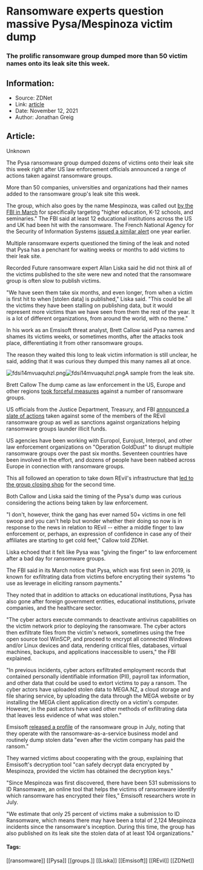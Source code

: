 # Ransomware experts question massive Pysa/Mespinoza victim dump
### The prolific ransomware group dumped more than 50 victim names onto its leak site this week.

## Information:
+ Source: ZDNet
+ Link: [article](https://www.zdnet.com/article/ransomware-experts-question-massive-pysamespinoza-victim-dump/)
+ Date: November 12, 2021
+ Author: Jonathan Greig


## Article:
Unknown

The Pysa ransomware group dumped dozens of victims onto their leak site this week right after US law enforcement officials announced a range of actions taken against ransomware groups. 

More than 50 companies, universities and organizations had their names added to the ransomware group's leak site this week. 

The group, which also goes by the name Mespinoza, was called out [by the FBI in March](https://www.ic3.gov/Media/News/2021/210316.pdf) for specifically targeting "higher education, K-12 schools, and seminaries." The FBI said at least 12 educational institutions across the US and UK had been hit with the ransomware. The French National Agency for the Security of Information Systems [issued a similar alert](https://www.cert.ssi.gouv.fr/uploads/CERTFR-2020-CTI-003.pdf) one year earlier.

Multiple ransomware experts questioned the timing of the leak and noted that Pysa has a penchant for waiting weeks or months to add victims to their leak site. 

Recorded Future ransomware expert Allan Liska said he did not think all of the victims published to the site were new and noted that the ransomware group is often slow to publish victims. 

"We have seen them take six months, and even longer, from when a victim is first hit to when [stolen data] is published," Liska said. "This could be all the victims they have been stalling on publishing data, but it would represent more victims than we have seen from them the rest of the year. It is a lot of different organizations, from around the world, with no theme." 

In his work as an Emsisoft threat analyst, Brett Callow said Pysa names and shames its victims weeks, or sometimes months, after the attacks took place, differentiating it from other ransomware groups. 






The reason they waited this long to leak victim information is still unclear, he said, adding that it was curious they dumped this many names all at once. 

![fdsi14mvuaquhzl.png]()![fdsi14mvuaquhzl.png](https://www.zdnet.com/a/img/resize/1967131a3688904d3dfeb257fda2fb0481f0befa/2021/11/12/6a814470-ce3e-4f9b-8678-3a79c2e38b8c/fdsi14mvuaquhzl.png?width=470&fit=bounds&auto=webp)A sample from the leak site.


 Brett Callow
 The dump came as law enforcement in the US, Europe and other regions [took forceful measures](https://www.zdnet.com/article/ransomware-suspected-revil-ransomware-affiliates-arrested/) against a number of ransomware groups. 

US officials from the Justice Department, Treasury, and FBI [announced a slate of actions](https://www.zdnet.com/article/ransomware-suspected-revil-ransomware-affiliates-arrested/) taken against some of the members of the REvil ransomware group as well as sanctions against organizations helping ransomware groups launder illicit funds.

US agencies have been working with Europol, Eurojust, Interpol, and other law enforcement organizations on "Operation GoldDust" to disrupt multiple ransomware groups over the past six months. Seventeen countries have been involved in the effort, and dozens of people have been nabbed across Europe in connection with ransomware groups.

This all followed an operation to take down REvil's infrastructure that [led to the group closing shop](https://www.zdnet.com/article/revil-ransomware-operators-claim-group-is-ending-activity-again-happy-blog-now-offline/#:~:text=REvil%20originally%20closed%20shop%20in,worldwide%20and%20caused%20untold%20damage.&text=But%20the%20group%20attracted%20immense,its%20operation%20on%20July%2013.) for the second time. 

Both Callow and Liska said the timing of the Pysa's dump was curious considering the actions being taken by law enforcement.

"I don't, however, think the gang has ever named 50+ victims in one fell swoop and you can't help but wonder whether their doing so now is in response to the news in relation to REvil -- either a middle finger to law enforcement or, perhaps, an expression of confidence in case any of their affiliates are starting to get cold feet," Callow told ZDNet. 

Liska echoed that it felt like Pysa was "giving the finger" to law enforcement after a bad day for ransomware groups. 

The FBI said in its March notice that Pysa, which was first seen in 2019, is known for exfiltrating data from victims before encrypting their systems "to use as leverage in eliciting ransom payments."

They noted that in addition to attacks on educational institutions, Pysa has also gone after foreign government entities, educational institutions, private companies, and the healthcare sector. 

"The cyber actors execute commands to deactivate antivirus capabilities on the victim network prior to deploying the ransomware. The cyber actors then exfiltrate files from the victim's network, sometimes using the free open source tool WinSCP, and proceed to encrypt all connected Windows and/or Linux devices and data, rendering critical files, databases, virtual machines, backups, and applications inaccessible to users," the FBI explained. 

"In previous incidents, cyber actors exfiltrated employment records that contained personally identifiable information (PII), payroll tax information, and other data that could be used to extort victims to pay a ransom. The cyber actors have uploaded stolen data to MEGA.NZ, a cloud storage and file sharing service, by uploading the data through the MEGA website or by installing the MEGA client application directly on a victim's computer. However, in the past actors have used other methods of exfiltrating data that leaves less evidence of what was stolen."

Emsisoft [released a profile](https://blog.emsisoft.com/en/38840/ransomware-profile-mespinoza-pysa/) of the ransomware group in July, noting that they operate with the ransomware-as-a-service business model and routinely dump stolen data "even after the victim company has paid the ransom."

They warned victims about cooperating with the group, explaining that Emsisoft's decryption tool "can safely decrypt data encrypted by Mespinoza, provided the victim has obtained the decryption keys."

"Since Mespinoza was first discovered, there have been 531 submissions to ID Ransomware, an online tool that helps the victims of ransomware identify which ransomware has encrypted their files," Emsisoft researchers wrote in July. 

"We estimate that only 25 percent of victims make a submission to ID Ransomware, which means there may have been a total of 2,124 Mespinoza incidents since the ransomware's inception. During this time, the group has also published on its leak site the stolen data of at least 104 organizations."





#### Tags:
[[ransomware]] [[Pysa]] [[groups.]] [[Liska]] [[Emsisoft]] [[REvil]] [[ZDNet]]

